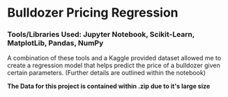 # Bulldozer Pricing Regression

### Tools/Libraries Used: Jupyter Notebook, Scikit-Learn, MatplotLib, Pandas, NumPy

A combination of these tools and a Kaggle provided dataset allowed me to create a regression model that helps predict the price of a bulldozer given certain parameters. (Further details are outlined within the notebook)

**The Data for this project is contained within .zip due to it's large size**
